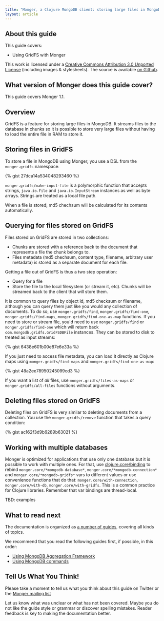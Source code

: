 ```yaml
---
title: "Monger, a Clojure MongoDB client: storing large files in MongoDB using GridFS | MongoDB library for Clojure"
layout: article
---
```


## About this guide

This guide covers:

 * Using GridFS with Monger


This work is licensed under a <a rel="license" href="http://creativecommons.org/licenses/by/3.0/">Creative Commons Attribution 3.0 Unported License</a> (including images & stylesheets). The source is available [on Github](https://github.com/clojurewerkz/monger.docs).


## What version of Monger does this guide cover?

This guide covers Monger 1.1.


## Overview

GridFS is a feature for storing large files in MongoDB. It streams files to the database in chunks so it is possible to store very large files
without having to load the entire file in RAM to store it.


## Storing files in GridFS

To store a file in MongoDB using Monger, you use a DSL from the `monger.gridfs` namespace:

{% gist 27dca14a534048293460 %}

`monger.gridfs/make-input-file` is a polymorphic function that accepts strings, `java.io.File` and `java.io.InputStream` instances as well as
byte arrays. Strings are treated as a local file path.

When a file is stored, md5 chechsum will be calculated for its contents automatically.


## Querying for files stored on GridFS

Files stored on GridFS are stored in two collections:

 * Chunks are stored with a reference back to the document that represents a file the chunk belongs to.
 * Files metadata (md5 chechsum, content type, filename, arbitrary user metadata) is stored as a separate document for each file.

Getting a file out of GridFS is thus a two step operation:

 * Query for a file
 * Store the file to the local filesystem (or stream it, etc). Chunks will be streamed back to the client that will store them.

It is common to query files by object id, md5 checksum or filename, although you can query them just like you would any collection
of documents. To do so, use `monger.gridfs/find`, `monger.gridfs/find-one`, `monger.gridfs/find-maps`, `monger.gridfs/find-one-as-map`
functions. If you need to store or stream file, you'd need to use `monger.gridfs/find` or `monger.gridfs/find-one` which will
return back `com.mongodb.gridfs.GridFSDBFile` instances. They can be stored to disk to treated as input streams:

{% gist 6438e601b00e87e6e33a %}

If you just need to access file metadata, you can load it directly as Clojure maps using `monger.gridfs/find-maps` and `monger.gridfs/find-one-as-map`:

{% gist 48a2ee78950245099cd3 %}

If you want a list of *all* files, use `monger.gridfs/files-as-maps` or `monger.gridfs/all-files` functions without arguments.


## Deleting files stored on GridFS

Deleting files on GridFS is very similar to deleting documents from a collection. You use the `monger.gridfs/remove` function that takes a query condition:

{% gist ac162f3d9b6289b63021 %}


## Working with multiple databases

Monger is optimized for applications that use only one database but it is possible to work with multiple ones. For that, use [clojure.core/binding](http://clojuredocs.org/clojure_core/clojure.core/binding) to rebind
`monger.core/*mongodb-database*`, `monger.core/*mongodb-connection*` and `monger.core/*mongodb-gridfs*` vars to different values or use convenience functions
that do that: `monger.core/with-connection`, `monger.core/with-db`, `monger.core/with-gridfs`. This is a common practice for Clojure libraries. Remember that
var bindings are thread-local.


TBD: examples



## What to read next

The documentation is organized as [a number of guides](/articles/guides.html), covering all kinds of topics.

We recommend that you read the following guides first, if possible, in this order:

 * [Using MongoDB Aggregation Framework](/articles/aggregation.html)
 * [Using MongoDB commands](/articles/commands.html)



## Tell Us What You Think!

Please take a moment to tell us what you think about this guide on Twitter or the [Monger mailing list](https://groups.google.com/forum/#!forum/clojure-mongodb)

Let us know what was unclear or what has not been covered. Maybe you do not like the guide style or grammar or discover spelling mistakes. Reader feedback is key to making the documentation better.
